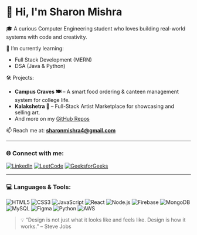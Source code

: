 # 👋 Hi, I'm Sharon Mishra

🎓 A curious Computer Engineering student who loves building real-world systems with code and creativity.

🌱 I’m currently learning:
- Full Stack Development (MERN)
- DSA (Java & Python)

🛠️ Projects:
- **Campus Craves 🍽️** – A smart food ordering & canteen management system for college life.
- **Kalakshetra 🎨** – Full-Stack Artist Marketplace for showcasing and selling art.
- And more on my [GitHub Repos](https://github.com/Sharon759?tab=repositories)

📫 Reach me at: **sharonmishra4@gmail.com**

---

### 🌐 Connect with me:
[![LinkedIn](https://img.shields.io/badge/-LinkedIn-blue?style=flat-square&logo=Linkedin&logoColor=white&link=https://www.linkedin.com/in/sharon-mishra/)](https://www.linkedin.com/in/sharon-mishra/)
[![LeetCode](https://img.shields.io/badge/LeetCode-orange?style=flat-square&logo=leetcode&logoColor=white)](https://leetcode.com/)
[![GeeksforGeeks](https://img.shields.io/badge/GeeksforGeeks-green?style=flat-square)](https://auth.geeksforgeeks.org/user/)

---

### 💻 Languages & Tools:
![HTML5](https://img.shields.io/badge/-HTML5-E34F26?style=flat-square&logo=html5&logoColor=white)
![CSS3](https://img.shields.io/badge/-CSS3-1572B6?style=flat-square&logo=css3)
![JavaScript](https://img.shields.io/badge/-JavaScript-F7DF1E?style=flat-square&logo=javascript&logoColor=black)
![React](https://img.shields.io/badge/-React-61DAFB?style=flat-square&logo=react)
![Node.js](https://img.shields.io/badge/-Node.js-339933?style=flat-square&logo=node.js)
![Firebase](https://img.shields.io/badge/-Firebase-FFCA28?style=flat-square&logo=firebase)
![MongoDB](https://img.shields.io/badge/-MongoDB-47A248?style=flat-square&logo=mongodb)
![MySQL](https://img.shields.io/badge/-MySQL-005C84?style=flat-square&logo=mysql)
![Figma](https://img.shields.io/badge/-Figma-F24E1E?style=flat-square&logo=figma)
![Python](https://img.shields.io/badge/-Python-3776AB?style=flat-square&logo=python)
![AWS](https://img.shields.io/badge/-AWS-232F3E?style=flat-square&logo=amazon-aws)



> 💡 “Design is not just what it looks like and feels like. Design is how it works.” – Steve Jobs
